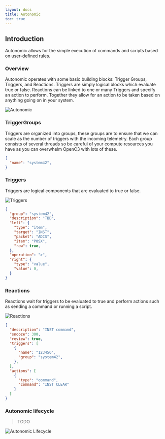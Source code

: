 ```yaml
---
layout: docs
title: Autonomic
toc: true
---
```


## Introduction

Autonomic allows for the simple execution of commands and scripts based on user-defined rules.


### Overview

Autonomic operates with some basic building blocks: Trigger Groups, Triggers, and Reactions. Triggers are simply logical blocks which evaluate true or false. Reactions can be linked to one or many Triggers and specify an action to perform. Together they allow for an action to be taken based on anything going on in your system.

![Autonomic]({{site.baseurl}}/img/v5/autonomic/autonomic.png)

### TriggerGroups

Triggers are organized into groups, these groups are to ensure that we can scale as the number of triggers with the incoming telemetry. Each group consists of several threads so be careful of your compute resources you have as you can overwhelm OpenC3 with lots of these.

```json
{
  "name": "system42",
}
```

### Triggers

Triggers are logical components that are evaluated to true or false.

![Triggers]({{site.baseurl}}/img/v5/autonomic/triggers.png)

```json
{
  "group": "system42",
  "description": "TBD",
  "left": {
    "type": "item",
    "target": "INST",
    "packet": "ADCS",
    "item": "POSX",
    "raw": true,
  },
  "operation": ">",
  "right": {
    "type": "value",
    "value": 0,
  }
}
```

### Reactions

Reactions wait for triggers to be evaluated to true and perform actions such as sending a command or running a script.

![Reactions]({{site.baseurl}}/img/v5/autonomic/reactions.png)

```json
{
  "description": "INST command",
  "snooze": 300,
  "review": true,
  "triggers": [
    {
      "name": "123456",
      "group": "system42",
    },
  ],
  "actions": [
    {
      "type": "command",
      "command": "INST CLEAR"
    }
  ]
}
```

### Autonomic lifecycle

> TODO

![Autonomic Lifecycle]({{site.baseurl}}/img/v5/autonomic/autonomic_lifecycle.png)